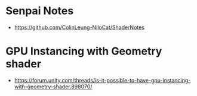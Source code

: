 # Senpai Notes
- https://github.com/ColinLeung-NiloCat/ShaderNotes

# GPU Instancing with Geometry shader
- https://forum.unity.com/threads/is-it-possible-to-have-gpu-instancing-with-geometry-shader.898070/
